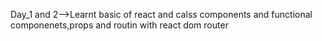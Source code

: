 Day_1 and 2-->Learnt basic of react and calss components and functional componenets,props and routin with react dom router


